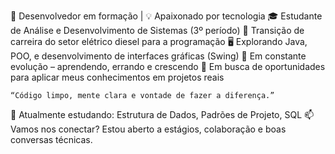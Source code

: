 🚀 Desenvolvedor em formação | 💡 Apaixonado por tecnologia
🎓 Estudante de Análise e Desenvolvimento de Sistemas (3º período)
🔧 Transição de carreira do setor elétrico diesel para a programação
🖥️ Explorando Java, POO, e desenvolvimento de interfaces gráficas (Swing)
📘 Em constante evolução – aprendendo, errando e crescendo
📍 Em busca de oportunidades para aplicar meus conhecimentos em projetos reais

    “Código limpo, mente clara e vontade de fazer a diferença.”

🌱 Atualmente estudando: Estrutura de Dados, Padrões de Projeto, SQL
📫 Vamos nos conectar? Estou aberto a estágios, colaboração e boas conversas técnicas.
